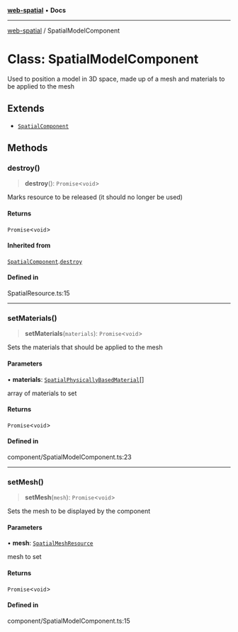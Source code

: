 [**web-spatial**](../README.md) • **Docs**

***

[web-spatial](../globals.md) / SpatialModelComponent

# Class: SpatialModelComponent

Used to position a model in 3D space, made up of a mesh and materials to be applied to the mesh

## Extends

- [`SpatialComponent`](SpatialComponent.md)

## Methods

### destroy()

> **destroy**(): `Promise`\<`void`\>

Marks resource to be released (it should no longer be used)

#### Returns

`Promise`\<`void`\>

#### Inherited from

[`SpatialComponent`](SpatialComponent.md).[`destroy`](SpatialComponent.md#destroy)

#### Defined in

SpatialResource.ts:15

***

### setMaterials()

> **setMaterials**(`materials`): `Promise`\<`void`\>

Sets the materials that should be applied to the mesh

#### Parameters

• **materials**: [`SpatialPhysicallyBasedMaterial`](SpatialPhysicallyBasedMaterial.md)[]

array of materials to set

#### Returns

`Promise`\<`void`\>

#### Defined in

component/SpatialModelComponent.ts:23

***

### setMesh()

> **setMesh**(`mesh`): `Promise`\<`void`\>

Sets the mesh to be displayed by the component

#### Parameters

• **mesh**: [`SpatialMeshResource`](SpatialMeshResource.md)

mesh to set

#### Returns

`Promise`\<`void`\>

#### Defined in

component/SpatialModelComponent.ts:15
